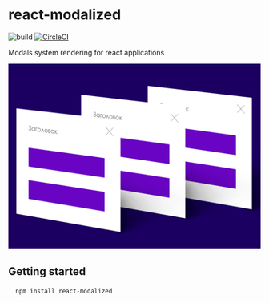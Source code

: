 # react-modalized

![build](https://img.shields.io/circleci/build/github/kddaddy/react-modalized.svg?style=for-the-badge&token=3a0afc02b172a8595df1cbc17c1bb44b2181b347)
[![CircleCI](https://circleci.com/gh/kddaddy/react-modalized/tree/master.svg?style=svg)](https://circleci.com/gh/kddaddy/react-modalized/tree/master)

Modals system rendering for react applications

![react-modalized](./static/modalize.jpg)

## Getting started

```bash
  npm install react-modalized
```
